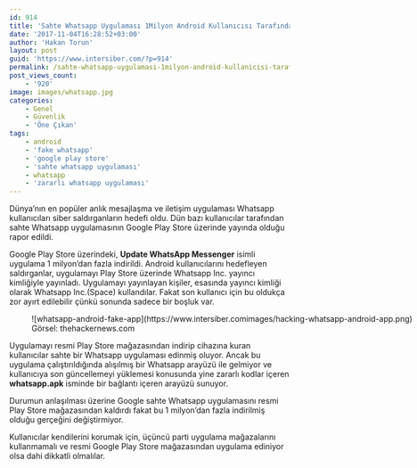 ```yaml
---
id: 914
title: 'Sahte Whatsapp Uygulaması 1Milyon Android Kullanıcısı Tarafından İndirildi'
date: '2017-11-04T16:28:52+03:00'
author: 'Hakan Torun'
layout: post
guid: 'https://www.intersiber.com/?p=914'
permalink: /sahte-whatsapp-uygulamasi-1milyon-android-kullanicisi-tarafindan-indirildi/
post_views_count:
    - '920'
image: images/whatsapp.jpg
categories:
    - Genel
    - Güvenlik
    - 'Öne Çıkan'
tags:
    - android
    - 'fake whatsapp'
    - 'google play store'
    - 'sahte whatsapp uygulaması'
    - whatsapp
    - 'zararlı whatsapp uygulaması'
---
```


Dünya’nın en popüler anlık mesajlaşma ve iletişim uygulaması Whatsapp kullanıcıları siber saldırganların hedefi oldu. Dün bazı kullanıcılar tarafından sahte Whatsapp uygulamasının Google Play Store üzerinde yayında olduğu rapor edildi.

Google Play Store üzerindeki, **Update WhatsApp Messenger** isimli uygulama 1 milyon’dan fazla indirildi. Android kullanıcılarını hedefleyen saldırganlar, uygulamayı Play Store üzerinde Whatsapp Inc. yayıncı kimliğiyle yayınladı. Uygulamayı yayınlayan kişiler, esasında yayıncı kimliği olarak Whatsapp Inc.(Space) kullandılar. Fakat son kullanıcı için bu oldukça zor ayırt edilebilir çünkü sonunda sadece bir boşluk var.

<figure aria-describedby="caption-attachment-916" class="wp-caption aligncenter" id="attachment_916" style="width: 728px">![whatsapp-android-fake-app](https://www.intersiber.comimages/hacking-whatsapp-android-app.png)<figcaption class="wp-caption-text" id="caption-attachment-916">Görsel: thehackernews.com</figcaption></figure>

Uygulamayı resmi Play Store mağazasından indirip cihazına kuran kullanıcılar sahte bir Whatsapp uygulaması edinmiş oluyor. Ancak bu uygulama çalıştırıldığında alışılmış bir Whatsapp arayüzü ile gelmiyor ve kullanıcıya son güncellemeyi yüklemesi konusunda yine zararlı kodlar içeren **whatsapp.apk** isminde bir bağlantı içeren arayüzü sunuyor.

Durumun anlaşılması üzerine Google sahte Whatsapp uygulamasını resmi Play Store mağazasından kaldırdı fakat bu 1 milyon’dan fazla indirilmiş olduğu gerçeğini değiştirmiyor.

Kullanıcılar kendilerini korumak için, üçüncü parti uygulama mağazalarını kullanmamalı ve resmi Google Play Store mağazasından uygulama ediniyor olsa dahi dikkatli olmalılar.